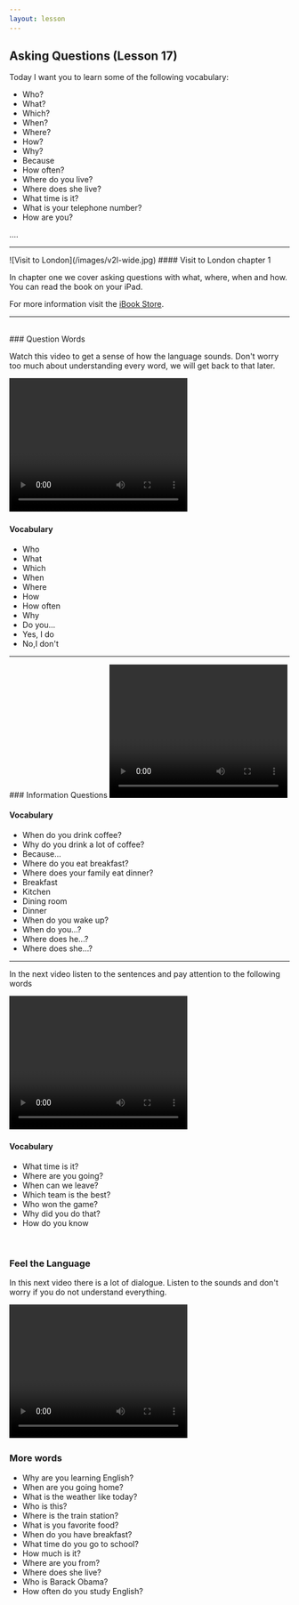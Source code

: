 ```yaml
---
layout: lesson
---
```

## Asking Questions (Lesson 17)


Today I want you to learn some of the following vocabulary:

* Who?
* What?
* Which?
* When?
* Where?
* How?
* Why? 
* Because
* How often? 
* Where do you live?
* Where does she live?  
* What time is it? 
* What is your telephone number? 
* How are you?

….

<hr>
![Visit to London](/images/v2l-wide.jpg)
#### Visit to London chapter 1

In chapter one we cover asking questions with what, where, when and how. 
You can read the book on your iPad.

For more information visit the [iBook Store](https://itunes.apple.com/us/book/portuguese-for-travelers/id568515833).

<hr>

<br class="column">
### Question Words

Watch this video to get a sense of how the language sounds. Don't worry too much about understanding every word, we will get back to that later.


<video width="320" height="240" preload="none">
    <source type="video/youtube" src="http://www.youtube.com/watch?v=KYQ1C_vmVqk" />
</video>

#### Vocabulary

* Who
* What
* Which
* When
* Where
* How
* How often
* Why
* Do you...
* Yes, I do
* No,I don't 


<hr>
### Information Questions

<video width="320" height="240" preload="none">
    <source type="video/youtube" src="http://www.youtube.com/watch?v=zDokrqCNkqA" />
</video>

#### Vocabulary

* When do you drink coffee?
* Why do you drink a lot of coffee?
* Because...
* Where do you eat breakfast?
* Where does your family eat dinner?
* Breakfast
* Kitchen 
* Dining room
* Dinner
* When do you wake up?
* When do you...?
* Where does he...?
* Where does she...?



<hr>

In the next video listen to the sentences and pay attention to the following words


<video width="320" height="240" preload="none">
    <source type="video/youtube" src="http://www.youtube.com/watch?v=8GHo9PAwY24" />
</video>

#### Vocabulary

* What time is it?
* Where are you going? 
* When can we leave?
* Which team is the best?
* Who won the game?
* Why did you do that?
* How do you know


<br class="column">

### Feel the Language

In this next video there is a lot of dialogue. 
Listen to the sounds and don't worry if you do not understand everything.

<video width="320" height="240" preload="none">
    <source type="video/youtube" src="http://www.youtube.com/watch?v=xGh2RY9-sk4" />
</video>


<br class="column">

### More words


* Why are you learning English?
* When are you going home?
* What is the weather like today?
* Who is this? 
* Where is the train station?
* What is you favorite food?
* When do you have breakfast?
* What time do you go to school?
* How much is it?
* Where are you from?
* Where does she live? 
* Who is Barack Obama? 
* How often do you study English?






